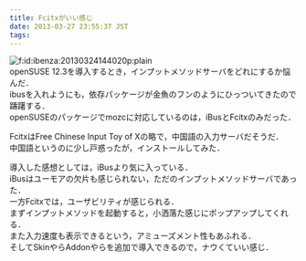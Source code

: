 ```yaml
---
title: Fcitxがいい感じ
date: 2013-03-27 23:55:37 JST
tags: 
---
```


<span itemscope itemtype="http://schema.org/Photograph"><img src="//cdn-ak.f.st-hatena.com/images/fotolife/i/ibenza/20130324/20130324144020.png" alt="f:id:ibenza:20130324144020p:plain" title="f:id:ibenza:20130324144020p:plain" class="hatena-fotolife" itemprop="image"></span>  
openSUSE 12.3を導入するとき，インプットメソッドサーバをどれにするか悩んだ．  
ibusを入れようにも，依存パッケージが金魚のフンのようにひっついてきたので躊躇する．  
openSUSEのパッケージでmozcに対応しているのは，iBusとFcitxのみだった．

FcitxはFree Chinese Input Toy of Xの略で，中国語の入力サーバだそうだ．  
中国語というのに少し戸惑ったが，インストールしてみた．

導入した感想としては，iBusより気に入っている．  
iBusはユーモアの欠片も感じられない，ただのインプットメソッドサーバであった．  
一方Fcitxでは，ユーザビリティが感じられる．  
まずインプットメソッドを起動すると，小洒落た感じにポップアップしてくれる．  
また入力速度も表示できるという，アミューズメント性もあふれる．  
そしてSkinやらAddonやらを追加で導入できるので，ナウくていい感じ．

